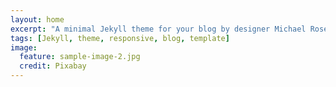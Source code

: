 ```yaml
---
layout: home
excerpt: "A minimal Jekyll theme for your blog by designer Michael Rose."
tags: [Jekyll, theme, responsive, blog, template]
image:
  feature: sample-image-2.jpg
  credit: Pixabay
---
```


